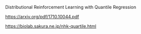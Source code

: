 
Distributional Reinforcement Learning with Quantile Regression

https://arxiv.org/pdf/1710.10044.pdf

https://biolab.sakura.ne.jp/nhk-quartile.html
